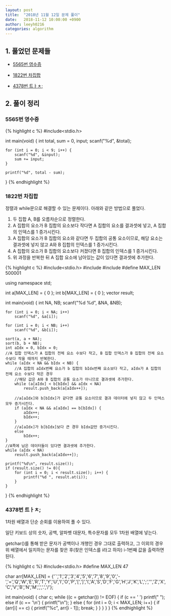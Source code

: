 ```yaml
---
layout: post
title:  "2018년 11월 12일 문제 풀이"
date:   2018-11-12 10:00:00 +0900
author: leeyh0216
categories: algorithm
---
```


## 1. 풀었던 문제들
* [5565번 영수증](https://www.acmicpc.net/problem/5565)

* [1822번 차집합](https://www.acmicpc.net/problem/1822)

* [4378번 트ㅏㅊ;](https://www.acmicpc.net/problem/4378)

## 2. 풀이 정리

### 5565번 영수증

{% highlight c %}
#include<stdio.h>

int main(void) {
	int total, sum = 0, input;
	scanf("%d", &total);

	for (int i = 0; i < 9; i++) {
		scanf("%d", &input);
		sum += input;
	}

	printf("%d", total - sum);
}
{% endhighlight %}

### 1822번 차집합

정렬과 while문으로 해결할 수 있는 문제이다. 아래와 같은 방법으로 풀었다.

1. 두 집합 A, B를 오름차순으로 정렬한다.
2. A 집합의 요소가 B 집합의 요소보다 작다면 A 집합의 요소를 결과셋에 넣고, A 집합의 인덱스를 1 증가시킨다.
3. A 집합의 요소가 B 집합의 요소와 같다면 두 집합의 공통 요소이므로, 해당 요소는 결과셋에 넣지 않고 A와 B 집합의 인덱스를 1 증가시킨다.
4. A 집합의 요소가 B 집합의 요소보다 커졌다면 B 집합의 인덱스를 1 증가시킨다.
5. 위 과정을 반복한 뒤 A 집합 요소에 남아있는 값이 있다면 결과셋에 추가한다.

{% highlight c %}
#include<stdio.h>
#include<algorithm>
#include<vector>
#define MAX_LEN 500001

using namespace std;

int a[MAX_LEN] = { 0 };
int b[MAX_LEN] = { 0 };
vector<int> result;

int main(void) {
	int NA, NB;
	scanf("%d %d", &NA, &NB);

	for (int i = 0; i < NA; i++) 
		scanf("%d", &a[i]);

	for (int i = 0; i < NB; i++) 
		scanf("%d", &b[i]);
	
	sort(a, a + NA);
	sort(b, b + NB);
	int aIdx = 0, bIdx = 0;
	//A 집합 인덱스가 A 집합의 전체 요소 수보다 작고, B 집합 인덱스가 B 집합의 전체 요소 수보다 작을 때까지 반복한다.
	while (aIdx < NA && bIdx < NB) {
		//A 집합의 aIdx번째 요소가 b 집합의 bIdx번째 요소보다 작고, aIdx가 A 집합의 전체 요소 수보다 작은 경우
		//해당 값은 A와 B 집합의 공통 요소가 아니므로 결과셋에 추가한다.
		while (a[aIdx] < b[bIdx] && aIdx < NA) 
			result.push_back(a[aIdx++]);
		
		//a[aIdx]와 b[bIdx]가 같다면 공통 요소이므로 결과 데이터에 넣지 않고 두 인덱스 모두 증가시킨다.
		if (aIdx < NA && a[aIdx] == b[bIdx]) {
			aIdx++;
			bIdx++;
		}
		//a[aIdx]가 b[bIdx]보다 큰 경우 bIdx값만 증가시킨다.
		else 
			bIdx++;
	}
	//A쪽에 남은 데이터들이 있다면 결과셋에 추가한다.
	while (aIdx < NA)
		result.push_back(a[aIdx++]);

	printf("%d\n", result.size());
	if (result.size() != 0){
		for (int i = 0; i < result.size(); i++) {
			printf("%d ", result.at(i));
		}
	}
}
{% endhighlight %}

### 4378번 트ㅏㅊ;
1차원 배열과 단순 순회를 이용하여 풀 수 있다.

일단 키보드 상의 숫자, 공백, 알파벳 대문자, 특수문자를 모두 1차원 배열에 넣는다.

getchar()를 통해 받은 문자가 공백이나 개행인 경우 그대로 출력하고, 그 이외의 경우 위 배열에서 일치하는 문자를 찾은 후(찾은 인덱스를 i라고 하자) i-1번째 값을 출력하면 된다.

{% highlight c %}
#include<stdio.h>
#define MAX_LEN 47

char arr[MAX_LEN] = {'`','1','2','3','4','5','6','7','8','9','0','-','=','Q','W','E','R','T','Y','U','I','O','P','[',']','\\','A','S','D','F','G','H','J','K','L',';','\'','Z','X','C','V','B','N','M',',','.','/'};

int main(void) {
	char c;
	while ((c = getchar()) != EOF) {
		if (c == ' ') 
			printf(" ");
		else if (c == '\n') {
			printf("\n");
		}
		else {
			for (int i = 0; i < MAX_LEN; i++) {
				if (arr[i] == c) {
					printf("%c", arr[i - 1]);
					break;
				}
			}
		}
	}
}
{% endhighlight %}